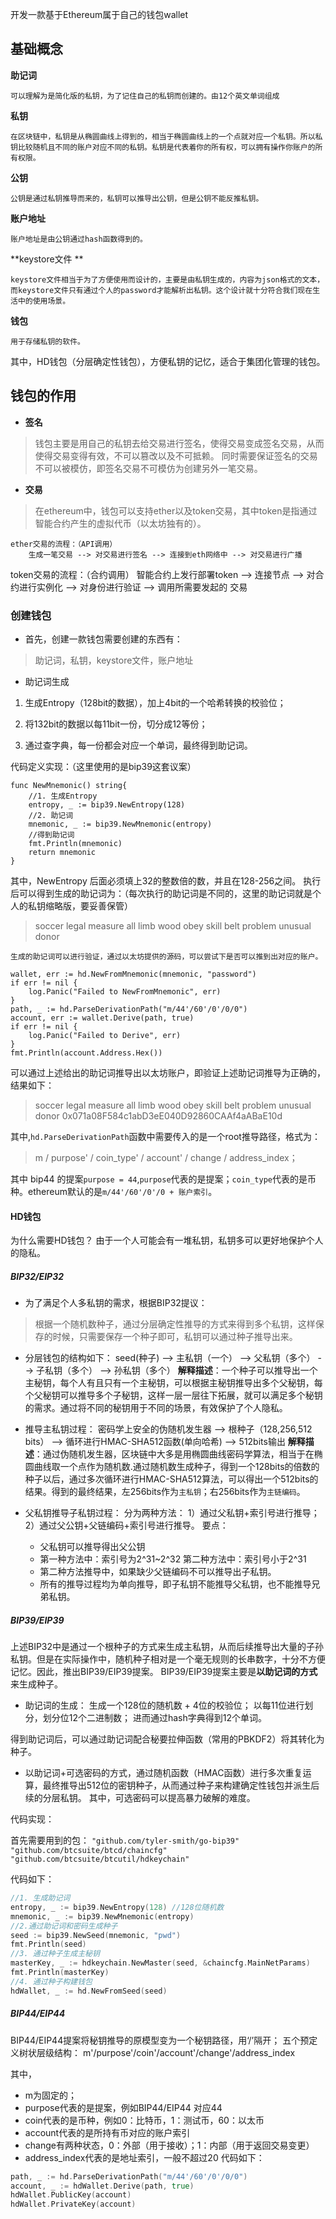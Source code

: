 开发一款基于Ethereum属于自己的钱包wallet
## 基础概念

**助记词**  

	可以理解为是简化版的私钥，为了记住自己的私钥而创建的。由12个英文单词组成
	
**私钥** 

	在区块链中，私钥是从椭圆曲线上得到的，相当于椭圆曲线上的一个点就对应一个私钥。所以私钥比较随机且不同的账户对应不同的私钥。私钥是代表着你的所有权，可以拥有操作你账户的所有权限。
	
**公钥**

	公钥是通过私钥推导而来的，私钥可以推导出公钥，但是公钥不能反推私钥。
	
**账户地址**

	账户地址是由公钥通过hash函数得到的。

**keystore文件 **

	keystore文件相当于为了方便使用而设计的，主要是由私钥生成的，内容为json格式的文本，而keystore文件只有通过个人的password才能解析出私钥。这个设计就十分符合我们现在生活中的使用场景。
	
**钱包**

	用于存储私钥的软件。

其中，HD钱包（分层确定性钱包），方便私钥的记忆，适合于集团化管理的钱包。

## 钱包的作用
* **签名**
> 钱包主要是用自己的私钥去给交易进行签名，使得交易变成签名交易，从而使得交易变得有效，不可以篡改以及不可抵赖。
同时需要保证签名的交易不可以被模仿，即签名交易不可模仿为创建另外一笔交易。
* **交易**
> 在ethereum中，钱包可以支持ether以及token交易，其中token是指通过智能合约产生的虚拟代币（以太坊独有的）。

	ether交易的流程：（API调用）
		生成一笔交易 --> 对交易进行签名 --> 连接到eth网络中 --> 对交易进行广播
token交易的流程：（合约调用）
		智能合约上发行部署token --> 连接节点 --> 对合约进行实例化 --> 对身份进行验证 --> 调用所需要发起的 交易

### 创建钱包
* 首先，创建一款钱包需要创建的东西有：
> 助记词，私钥，keystore文件，账户地址

* 助记词生成
1. 生成Entropy（128bit的数据），加上4bit的一个哈希转换的校验位；

2. 将132bit的数据以每11bit一份，切分成12等份；

3. 通过查字典，每一份都会对应一个单词，最终得到助记词。

代码定义实现：（这里使用的是bip39这套议案）
```
func NewMnemonic() string{
	//1. 生成Entropy
	entropy, _ := bip39.NewEntropy(128)
	//2. 助记词
	mnemonic, _ := bip39.NewMnemonic(entropy)
	//得到助记词
	fmt.Println(mnemonic)
	return mnemonic
}
```
其中，NewEntropy 后面必须填上32的整数倍的数，并且在128-256之间。
执行后可以得到生成的助记词为：（每次执行的助记词是不同的，这里的助记词就是个人的私钥缩略版，要妥善保管）
> soccer legal measure all limb wood obey skill belt problem unusual donor

	生成的助记词可以进行验证，通过以太坊提供的源码，可以尝试下是否可以推到出对应的账户。
```
wallet, err := hd.NewFromMnemonic(mnemonic, "password")
if err != nil {
	log.Panic("Failed to NewFromMnemonic", err)
}
path, _ := hd.ParseDerivationPath("m/44'/60'/0'/0/0")
account, err := wallet.Derive(path, true)
if err != nil {
	log.Panic("Failed to Derive", err)
}
fmt.Println(account.Address.Hex())
```
可以通过上述给出的助记词推导出以太坊账户，即验证上述助记词推导为正确的，结果如下：
> soccer legal measure all limb wood obey skill belt problem unusual donor
0x071a08F584c1abD3eE040D92860CAAf4aABaE10d

其中,`hd.ParseDerivationPath`函数中需要传入的是一个root推导路径，格式为：
> m / purpose' / coin_type' / account' / change / address_index；

其中 bip44 的提案`purpose = 44`,`purpose`代表的是提案；`coin_type`代表的是币种。ethereum默认的是`m/44'/60'/0'/0 + 账户索引`。

#### HD钱包
为什么需要HD钱包？
由于一个人可能会有一堆私钥，私钥多可以更好地保护个人的隐私。

##### BIP32/EIP32
* 为了满足个人多私钥的需求，根据BIP32提议：
> 根据一个随机数种子，通过分层确定性推导的方式来得到多个私钥，这样保存的时候，只需要保存一个种子即可，私钥可以通过种子推导出来。

* 分层钱包的结构如下：
seed(种子) --> 主私钥（一个） --> 父私钥（多个） --> 子私钥（多个） --> 孙私钥（多个）
**解释描述**：一个种子可以推导出一个主秘钥，每个人有且只有一个主秘钥，可以根据主秘钥推导出多个父秘钥，每个父秘钥可以推导多个子秘钥，这样一层一层往下拓展，就可以满足多个秘钥的需求。通过将不同的秘钥用于不同的场景，有效保护了个人隐私。

* 推导主私钥过程：
密码学上安全的伪随机发生器 --> 根种子（128,256,512 bits） --> 循环进行HMAC-SHA512函数(单向哈希) --> 512bits输出
**解释描述**：通过伪随机发生器，区块链中大多是用椭圆曲线密码学算法，相当于在椭圆曲线取一个点作为随机数.通过随机数生成种子，得到一个128bits的倍数的种子以后，通过多次循环进行HMAC-SHA512算法，可以得出一个512bits的结果。得到的最终结果，左256bits作为`主私钥`；右256bits作为`主链编码`。

* 父私钥推导子私钥过程：
分为两种方法：
1）通过父私钥+索引号进行推导；
2）通过父公钥+父链编码+索引号进行推导。
要点：
	+ 父私钥可以推导得出父公钥
	+ 第一种方法中：索引号为2^31~2^32
	  第二种方法中：索引号小于2^31
	+ 第二种方法推导中，如果缺少父链编码不可以推导出子私钥。
	+ 所有的推导过程均为单向推导，即子私钥不能推导父私钥，也不能推导兄弟私钥。
	
##### BIP39/EIP39
上述BIP32中是通过一个根种子的方式来生成主私钥，从而后续推导出大量的子孙私钥。但是在实际操作中，随机种子相对是一个毫无规则的长串数字，十分不方便记忆。因此，推出BIP39/EIP39提案。
BIP39/EIP39提案主要是**以助记词的方式**来生成种子。
* 助记词的生成：
	生成一个128位的随机数 + 4位的校验位；
	以每11位进行划分，划分位12个二进制数；
	进而通过hash字典得到12个单词。
	
得到助记词后，可以通过助记词配合秘要拉伸函数（常用的PBKDF2）将其转化为种子。
* 以助记词+可选密码的方式，通过随机函数（HMAC函数）进行多次重复运算，最终推导出512位的密钥种子，从而通过种子来构建确定性钱包并派生后续的分层私钥。
其中，可选密码可以提高暴力破解的难度。

代码实现：

首先需要用到的包：
`"github.com/tyler-smith/go-bip39"`
`"github.com/btcsuite/btcd/chaincfg"`
`"github.com/btcsuite/btcutil/hdkeychain"`

代码如下：
```go
//1. 生成助记词
entropy, _ := bip39.NewEntropy(128) //128位随机数
mnemonic, _ := bip39.NewMnemonic(entropy)
//2.通过助记词和密码生成种子
seed := bip39.NewSeed(mnemonic, "pwd")
fmt.Println(seed)
//3. 通过种子生成主秘钥
masterKey, _ := hdkeychain.NewMaster(seed, &chaincfg.MainNetParams)
fmt.Println(masterKey)
//4. 通过种子构建钱包
hdWallet, _ := hd.NewFromSeed(seed)
```
##### BIP44/EIP44
BIP44/EIP44提案将秘钥推导的原模型变为一个秘钥路径，用‘/’隔开；
五个预定义树状层级结构：
m'/purpose'/coin'/account'/change'/address_index

其中，
* m为固定的；
* purpose代表的是提案，例如BIP44/EIP44 对应44
* coin代表的是币种，例如0：比特币，1：测试币，60：以太币
* account代表的是所持有币对应的账户索引
* change有两种状态，0：外部（用于接收）；1：内部（用于返回交易变更）
* address_index代表的是地址索引，一般不超过20
代码如下：
```go
path, _ := hd.ParseDerivationPath("m/44'/60'/0'/0/0")
account, _ := hdWallet.Derive(path, true)
hdWallet.PublicKey(account)
hdWallet.PrivateKey(account)
```
	
	
	
	
	
	
	
	
	
	
	
	
	
	
	
	
	

